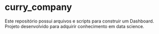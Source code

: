 # curry_company
Este repositório possui arquivos e scripts para construir um Dashboard. Projeto desenvolvido para adquirir conhecimento em data science. 
